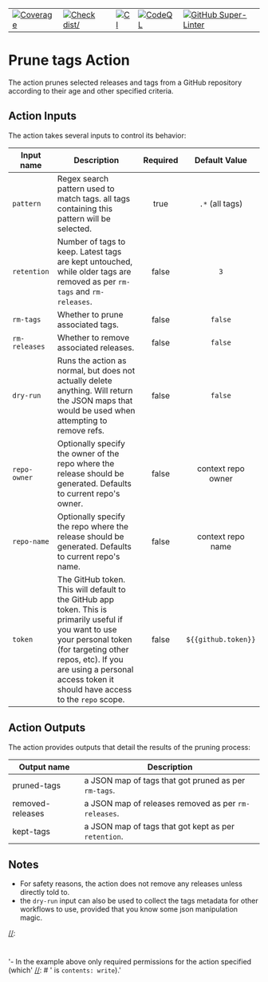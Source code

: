 [//]: # ([![GitHub Super-Linter]&#40;https://github.com/actions/typescript-action/actions/workflows/linter.yml/badge.svg&#41;]&#40;https://github.com/super-linter/super-linter&#41;)
[//]: # (![CI]&#40;https://github.com/actions/typescript-action/actions/workflows/ci.yml/badge.svg&#41;)
[//]: # ([![Check dist/]&#40;https://github.com/actions/typescript-action/actions/workflows/check-dist.yml/badge.svg&#41;]&#40;https://github.com/actions/typescript-action/actions/workflows/check-dist.yml&#41;)
[//]: # ([![CodeQL]&#40;https://github.com/actions/typescript-action/actions/workflows/codeql-analysis.yml/badge.svg&#41;]&#40;https://github.com/actions/typescript-action/actions/workflows/codeql-analysis.yml&#41;)

[//]: # ([![Coverage]&#40;./coverage/coverage.svg&#41;]&#40;./coverage/coverage.svg&#41;)

<table class="images" align="center" style="border:0px solid white">
    <tr style="border: 0px;">
        <td style="border:0px">
            <a href="./coverage/coverage.svg">
                <img src="./coverage/coverage.svg"  alt="Coverage"/>
            </a> 
        </td>
        <td style="border:0px">
            <a href="https://github.com/actions/typescript-action/actions/workflows/check-dist.yml">
                <img src="https://github.com/actions/typescript-action/actions/workflows/check-dist.yml/badge.svg"  alt="Check dist/"/>
            </a> 
        </td>
        <td style="border:0px">
            <a href="https://github.com/actions/typescript-action/actions/workflows/codeql-analysis.yml">
                <img src="https://github.com/actions/typescript-action/actions/workflows/ci.yml/badge.svg"  alt="CI"/>
            </a> 
        </td>
        <td  style="border:0px">
            <a href="">
                <img src="https://github.com/actions/typescript-action/actions/workflows/codeql-analysis.yml/badge.svg"  alt="CodeQL"/>
            </a> 
        </td>
        <td  style="border:0px">
            <a href="https://github.com/super-linter/super-linter">
                <img src="https://github.com/actions/typescript-action/actions/workflows/linter.yml/badge.svg"  alt="GitHub Super-Linter"/>
            </a> 
        </td>
    </tr>
</table>

# Prune tags Action

The action prunes selected releases and tags from a GitHub repository according
to their age and other specified criteria.

## Action Inputs

The action takes several inputs to control its behavior:

| Input name    | Description                                                                                                                                                                                                                                        | Required |    Default Value    |
| ------------- | -------------------------------------------------------------------------------------------------------------------------------------------------------------------------------------------------------------------------------------------------- | :------: | :-----------------: |
| `pattern`     | Regex search pattern used to match tags. all tags containing this pattern will be selected.                                                                                                                                                        |   true   |   `.*` (all tags)   |
| `retention`   | Number of tags to keep. Latest tags are kept untouched, while older tags are removed as per `rm-tags` and `rm-releases`.                                                                                                                           |  false   |         `3`         |
| `rm-tags`     | Whether to prune associated tags.                                                                                                                                                                                                                  |  false   |       `false`       |
| `rm-releases` | Whether to remove associated releases.                                                                                                                                                                                                             |  false   |       `false`       |
| `dry-run`     | Runs the action as normal, but does not actually delete anything. Will return the JSON maps that would be used when attempting to remove refs.                                                                                                     |  false   |       `false`       |
| `repo-owner`  | Optionally specify the owner of the repo where the release should be generated. Defaults to current repo's owner.                                                                                                                                  |  false   | context repo owner  |
| `repo-name`   | Optionally specify the repo where the release should be generated. Defaults to current repo's name.                                                                                                                                                |  false   |  context repo name  |
| `token`       | The GitHub token. This will default to the GitHub app token. This is primarily useful if you want to use your personal token (for targeting other repos, etc). If you are using a personal access token it should have access to the `repo` scope. |  false   | `${{github.token}}` |

## Action Outputs

The action provides outputs that detail the results of the pruning process:

| Output name      | Description                                          |
| ---------------- | ---------------------------------------------------- |
| pruned-tags      | a JSON map of tags that got pruned as per `rm-tags`. |
| removed-releases | a JSON map of releases removed as per `rm-releases`. |
| kept-tags        | a JSON map of tags that got kept as per `retention`. |

[//]: # '## Example'
[//]: #
[//]: # 'This example will create a release when a tag is pushed:'
[//]: #
[//]: # '```yml'
[//]: # 'name: Releases'
[//]: #
[//]: # 'on:'
[//]: # '  push:'
[//]: # '    tags:'
[//]: # "      - '*'"
[//]: #
[//]: # 'jobs:'
[//]: # '  build:'
[//]: # '    runs-on: ubuntu-latest'
[//]: # '    permissions:'
[//]: # '      contents: write'
[//]: # '    steps:'
[//]: # '      - uses: actions/checkout@v3'
[//]: # '      - uses: ncipollo/release-action@v1'
[//]: # '        with:'
[//]: # "          artifacts: 'release.tar.gz,foo/*.txt'"
[//]: # "          bodyFile: 'body.md'"
[//]: # '```'

## Notes

- For safety reasons, the action does not remove any releases unless directly
  told to.
- the `dry-run` input can also be used to collect the tags metadata for other
  workflows to use, provided that you know some json manipulation magic.

[//]:
  #
  '- In the example above only required permissions for the action specified (which'
[//]: # '  is `contents: write`).'

